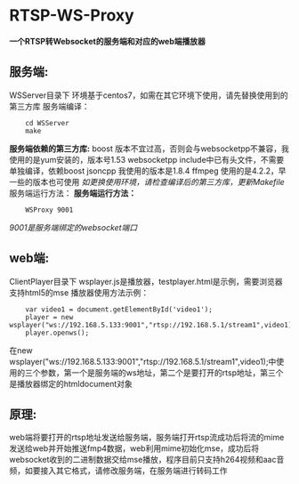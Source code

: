# RTSP-WS-Proxy

**一个RTSP转Websocket的服务端和对应的web端播放器**

## 服务端:

WSServer目录下
	环境基于centos7，如需在其它环境下使用，请先替换使用到的第三方库
	服务端编译：
	
		cd WSServer
		make
**服务端依赖的第三方库:**
boost          版本不宜过高，否则会与websocketpp不兼容，我使用的是yum安装的，版本号1.53
websocketpp    include中已有头文件，不需要单独编译，依赖boost
jsoncpp        我使用的版本是1.8.4
ffmpeg         使用的是4.2.2，早一些的版本也可使用
*如更换使用环境，请检查编译后的第三方库，更新Makefile*服务端运行方法：
**服务端运行方法：**

		WSProxy 9001
*9001是服务端绑定的websocket端口*

## web端:

ClientPlayer目录下
	wsplayer.js是播放器，testplayer.html是示例，需要浏览器支持html5的mse
	播放器使用方法示例：
	
		var video1 = document.getElementById('video1');
        player = new wsplayer("ws://192.168.5.133:9001","rtsp://192.168.5.1/stream1",video1);    
        player.openws();
		
在new wsplayer("ws://192.168.5.133:9001","rtsp://192.168.5.1/stream1",video1);中使用的三个参数，第一个是服务端的ws地址，第二个是要打开的rtsp地址，第三个是播放器绑定的htmldocument对象

## 原理:

web端将要打开的rtsp地址发送给服务端，服务端打开rtsp流成功后将流的mime发送给web并开始推送fmp4数据，web利用mime初始化mse，成功后将websocket收到的二进制数据交给mse播放，程序目前只支持h264视频和aac音频，如要接入其它格式，请修改服务端，在服务端进行转码工作
